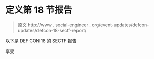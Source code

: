 # 定义第 18 节报告

> 原文 http://www . social-engineer . org/event-updates/defcon-updates/defcon-18-sectf-report/

以下是 DEF CON 18 的 SECTF 报告

享受